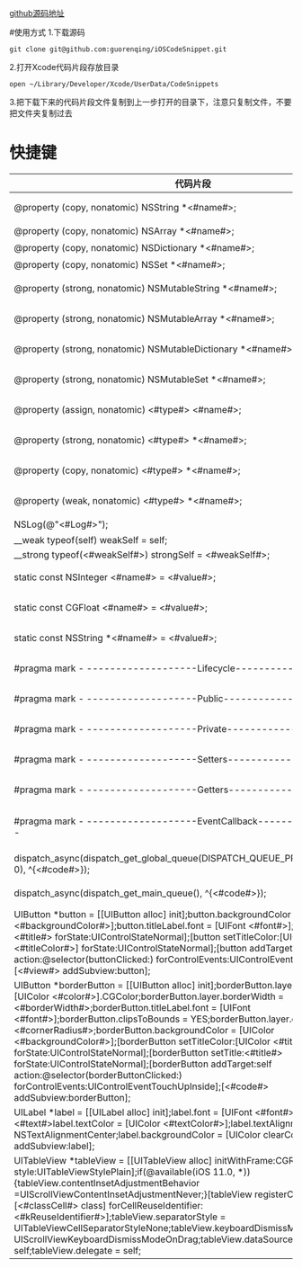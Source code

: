 [github源码地址]([https://github.com/guorenqing/iOSCodeSnippet](https://github.com/guorenqing/iOSCodeSnippet)
)

#使用方式
1.下载源码
```
git clone git@github.com:guorenqing/iOSCodeSnippet.git
```
2.打开Xcode代码片段存放目录
```
open ~/Library/Developer/Xcode/UserData/CodeSnippets
```
3.把下载下来的代码片段文件复制到上一步打开的目录下，注意只复制文件，不要把文件夹复制过去
# 快捷键
|代码片段|快捷键|说明|
| ------------- |---------------|-------------|
|@property (copy, nonatomic) NSString *<#name#>;|@string|字符串属性|
|@property (copy, nonatomic) NSArray *<#name#>;|@array|数组属性|
|@property (copy, nonatomic) NSDictionary *<#name#>;|@dict|字段属性|
|@property (copy, nonatomic) NSSet *<#name#>;|@set|集合属性|
|@property (strong, nonatomic) NSMutableString *<#name#>;|@mstring|可变字符串属性|
|@property (strong, nonatomic) NSMutableArray  *<#name#>;|@marray|可变数组属性|
|@property (strong, nonatomic) NSMutableDictionary *<#name#>;|@mdict|可变字典属性|
|@property (strong, nonatomic) NSMutableSet *<#name#>;|@mset|可变集合属性|
|@property (assign, nonatomic) <#type#> <#name#>;|@assign|基本类型属性|
|@property (strong, nonatomic) <#type#> *<#name#>;|@strong|strong对象属性|
|@property (copy, nonatomic) <#type#> *<#name#>;|@copy|copy对象属性|
|@property (weak, nonatomic) <#type#> *<#name#>;|@weak|weak对象属性|
|NSLog(@"<#Log#>");|@log|日志打印|
|__weak typeof(self) weakSelf = self;|@weakself|weakSelf|
|__strong typeof(<#weakSelf#>) strongSelf = <#weakSelf#>;|@strongself|strongSelf|
|static const NSInteger <#name#> = <#value#>;|@staticint|整形常量定义|
|static const CGFloat <#name#> = <#value#>;|@staticfloat|浮点型常量定义|
|static const NSString *<#name#> = <#value#>;|@staticstring|字符串常量定义|
|#pragma mark - -------------------Lifecycle--------------------|@lifecycle|生命周期分割线|
|#pragma mark - -------------------Public--------------------|@public|公开方法分割线|
|#pragma mark - -------------------Private--------------------|@private|私有方法分割线|
|#pragma mark - -------------------Setters--------------------|@setters|setters方法分割线|
|#pragma mark - -------------------Getters--------------------|@getters|getters方法分割线|
|#pragma mark - -------------------EventCallback--------------------|@eventcallback|事件回调方法分割线|
|dispatch_async(dispatch_get_global_queue(DISPATCH_QUEUE_PRIORITY_DEFAULT, 0), ^{<#code#>});|@gcdglobal|GCD 异步线程调用 |
|dispatch_async(dispatch_get_main_queue(), ^{<#code#>});||GCD main线程调用|
|UIButton *button = [[UIButton alloc] init];button.backgroundColor = [UIColor <#backgroundColor#>];button.titleLabel.font = [UIFont <#font#>];[button setTitle:<#title#> forState:UIControlStateNormal];[button setTitleColor:[UIColor <#titleColor#>] forState:UIControlStateNormal];[button addTarget:self action:@selector(buttonClicked:) forControlEvents:UIControlEventTouchUpInside];[<#view#> addSubview:button];|@buttoninit|按钮初始化|
|UIButton *borderButton = [[UIButton alloc] init];borderButton.layer.borderColor = [UIColor <#color#>].CGColor;borderButton.layer.borderWidth = <#borderWidth#>;borderButton.titleLabel.font = [UIFont <#font#>];borderButton.clipsToBounds = YES;borderButton.layer.cornerRadius = <#cornerRadius#>;borderButton.backgroundColor = [UIColor <#backgroundColor#>];[borderButton setTitleColor:[UIColor <#titleColor#>] forState:UIControlStateNormal];[borderButton setTitle:<#title#> forState:UIControlStateNormal];[borderButton addTarget:self action:@selector(borderButtonClicked:) forControlEvents:UIControlEventTouchUpInside];[<#code#> addSubview:borderButton];|@borderbutton|带描边按钮初始化|
|UILabel *label = [[UILabel alloc] init];label.font = [UIFont <#font#>];label.text = <#text#>label.textColor = [UIColor <#textColor#>];label.textAlignment = NSTextAlignmentCenter;label.backgroundColor = [UIColor clearColor];[<#view#> addSubview:label];|@labelinit|label初始化|
|UITableView *tableView = [[UITableView alloc] initWithFrame:CGRectZero style:UITableViewStylePlain];if(@available(iOS 11.0, *)) {tableView.contentInsetAdjustmentBehavior =UIScrollViewContentInsetAdjustmentNever;}[tableView registerClass:[<#classCell#> class] forCellReuseIdentifier:<#kReuseIdentifier#>];tableView.separatorStyle = UITableViewCellSeparatorStyleNone;tableView.keyboardDismissMode = UIScrollViewKeyboardDismissModeOnDrag;tableView.dataSource = self;tableView.delegate = self;|@tableinit|tableview初始化|



